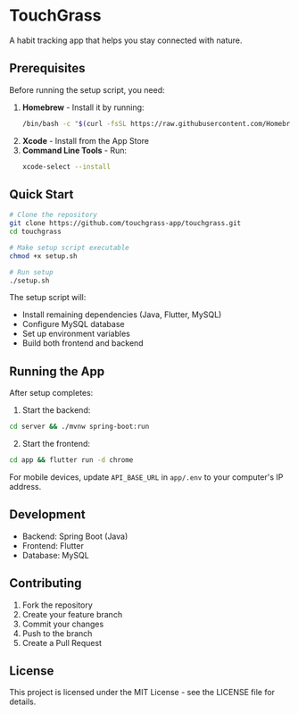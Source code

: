 # TouchGrass

A habit tracking app that helps you stay connected with nature.

## Prerequisites

Before running the setup script, you need:
1. **Homebrew** - Install it by running:
   ```bash
   /bin/bash -c "$(curl -fsSL https://raw.githubusercontent.com/Homebrew/install/HEAD/install.sh)"
   ```
2. **Xcode** - Install from the App Store
3. **Command Line Tools** - Run:
   ```bash
   xcode-select --install
   ```

## Quick Start

```bash
# Clone the repository
git clone https://github.com/touchgrass-app/touchgrass.git
cd touchgrass

# Make setup script executable
chmod +x setup.sh

# Run setup
./setup.sh
```

The setup script will:
- Install remaining dependencies (Java, Flutter, MySQL)
- Configure MySQL database
- Set up environment variables
- Build both frontend and backend

## Running the App

After setup completes:

1. Start the backend:
```bash
cd server && ./mvnw spring-boot:run
```

2. Start the frontend:
```bash
cd app && flutter run -d chrome
```

For mobile devices, update `API_BASE_URL` in `app/.env` to your computer's IP address.

## Development

- Backend: Spring Boot (Java)
- Frontend: Flutter
- Database: MySQL

## Contributing

1. Fork the repository
2. Create your feature branch
3. Commit your changes
4. Push to the branch
5. Create a Pull Request

## License
This project is licensed under the MIT License - see the LICENSE file for details.